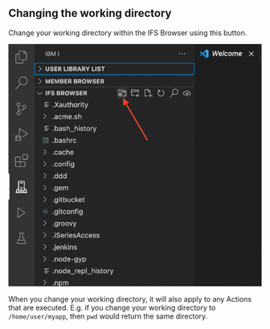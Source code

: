#

## Changing the working directory

Change your working directory within the IFS Browser using this button.

![](./changingworkingdir.png)

When you change your working directory, it will also apply to any Actions that are executed. E.g. if you change your working directory to `/home/user/myapp`, then `pwd` would return the same directory.